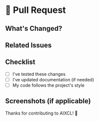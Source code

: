 # 🚀 Pull Request

## What's Changed?
<!-- Briefly describe what you've changed and why -->

## Related Issues
<!-- Link any related issues (e.g., "Fixes #123") -->

## Checklist
- [ ] I've tested these changes
- [ ] I've updated documentation (if needed)
- [ ] My code follows the project's style

## Screenshots (if applicable)
<!-- Add screenshots if your changes include visual elements -->

Thanks for contributing to AIXCL! 💙
